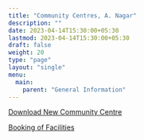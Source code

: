 ```yaml
---
title: "Community Centres, A. Nagar"
description: ""
date: 2023-04-14T15:30:00+05:30
lastmod: 2023-04-14T15:30:00+05:30
draft: false
weight: 20
type: "page"
layout: "single"
menu:
  main:
    parent: "General Information"
---
```

[Download New Community Centre](/files/general/new-community-centre-anushaktinagar.pdf)

[Booking of Facilities](/files/general/booking-of-community-centres-and-other-facilities.pdf)
